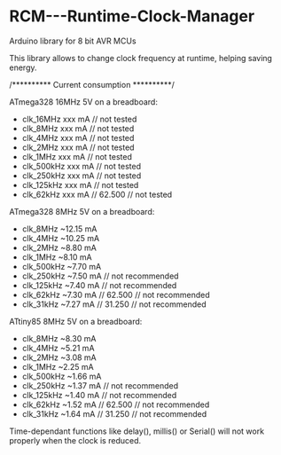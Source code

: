 # RCM---Runtime-Clock-Manager
Arduino library for 8 bit AVR MCUs

 This library allows to change clock frequency at runtime, helping saving energy.
 

 /********** Current consumption **********/
 
 ATmega328 16MHz 5V on a breadboard:

 *  clk_16MHz   xxx mA                  // not tested
 *  clk_8MHz    xxx mA                  // not tested
 *  clk_4MHz    xxx mA                  // not tested
 *  clk_2MHz    xxx mA                  // not tested
 *  clk_1MHz    xxx mA                  // not tested
 *  clk_500kHz  xxx mA                  // not tested
 *  clk_250kHz  xxx mA                  // not tested
 *  clk_125kHz  xxx mA                  // not tested
 *  clk_62kHz   xxx mA  // 62.500       // not tested
 
 ATmega328 8MHz 5V on a breadboard:

 *  clk_8MHz    ~12.15 mA
 *  clk_4MHz    ~10.25 mA  
 *  clk_2MHz    ~8.80 mA  
 *  clk_1MHz    ~8.10 mA  
 *  clk_500kHz  ~7.70 mA  
 *  clk_250kHz  ~7.50 mA                // not recommended
 *  clk_125kHz  ~7.40 mA                // not recommended
 *  clk_62kHz   ~7.30 mA  // 62.500     // not recommended
 *  clk_31kHz   ~7.27 mA  // 31.250     // not recommended
 
 ATtiny85 8MHz 5V on a breadboard:

 *  clk_8MHz    ~8.30 mA
 *  clk_4MHz    ~5.21 mA  
 *  clk_2MHz    ~3.08 mA  
 *  clk_1MHz    ~2.25 mA  
 *  clk_500kHz  ~1.66 mA  
 *  clk_250kHz  ~1.37 mA                // not recommended
 *  clk_125kHz  ~1.40 mA                // not recommended
 *  clk_62kHz   ~1.52 mA  // 62.500     // not recommended
 *  clk_31kHz   ~1.64 mA  // 31.250     // not recommended
 
 
 
Time-dependant functions like delay(), millis() or Serial() will not work properly when the clock is reduced.
